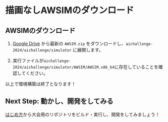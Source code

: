 # 描画なしAWSIMのダウンロード

## AWSIMのダウンロード

1. [Google Drive](https://drive.google.com/drive/folders/1ftIoamNGAet90sXeG48lKa89dkpVy45y) から最新の `AWSIM.zip` をダウンロードし、`aichallenge-2024/aichallenge/simulator` に展開します。

2. 実行ファイルが`aichallenge-2024/aichallenge/simulator/AWSIM/AWSIM.x86_64`に存在していることを確認してください。

以上で環境構築は終了となります！

## Next Step: 動かし、開発をしてみる

[はじめ方](../getting-started.ja.md)から大会用のリポジトリをビルド・実行し、開発をしてみましょう！